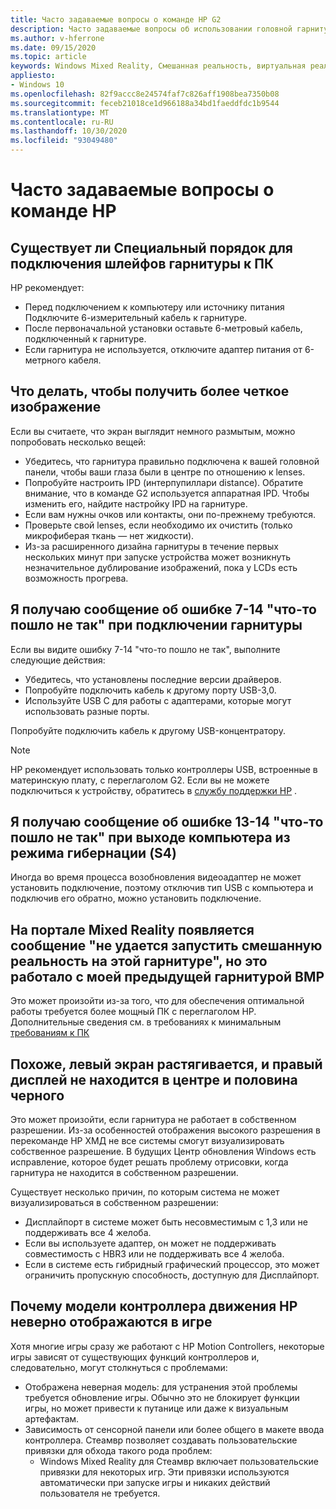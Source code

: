 ```yaml
---
title: Часто задаваемые вопросы о команде HP G2
description: Часто задаваемые вопросы об использовании головной гарнитуры команды HP
ms.author: v-hferrone
ms.date: 09/15/2020
ms.topic: article
keywords: Windows Mixed Reality, Смешанная реальность, виртуальная реальность, VR, MR, устранение неполадок, ошибки, Справка, поддержка, производительность
appliesto:
- Windows 10
ms.openlocfilehash: 82f9accc8e24574faf7c826aff1908bea7350b08
ms.sourcegitcommit: feceb21018ce1d966188a34bd1faeddfdc1b9544
ms.translationtype: MT
ms.contentlocale: ru-RU
ms.lasthandoff: 10/30/2020
ms.locfileid: "93049480"
---
```

# <a name="hp-reverb-g2-frequently-asked-questions"></a>Часто задаваемые вопросы о команде HP

## <a name="is-there-a-specific-order-i-should-follow-to-connect-my-headset-cables-to-a-pc"></a>Существует ли Специальный порядок для подключения шлейфов гарнитуры к ПК

HP рекомендует:

- Перед подключением к компьютеру или источнику питания Подключите 6-измерительный кабель к гарнитуре.
- После первоначальной установки оставьте 6-метровый кабель, подключенный к гарнитуре.
- Если гарнитура не используется, отключите адаптер питания от 6-метрного кабеля.

## <a name="what-should-i-do-to-get-a-crisper-image"></a>Что делать, чтобы получить более четкое изображение

Если вы считаете, что экран выглядит немного размытым, можно попробовать несколько вещей:

- Убедитесь, что гарнитура правильно подключена к вашей головной панели, чтобы ваши глаза были в центре по отношению к lenses.
- Попробуйте настроить IPD (интерпупиллари distance). Обратите внимание, что в команде G2 используется аппаратная IPD. Чтобы изменить его, найдите настройку IPD на гарнитуре.
- Если вам нужны очков или контакты, они по-прежнему требуются.
- Проверьте свой lenses, если необходимо их очистить (только микрофиберая ткань — нет жидкости).
- Из-за расширенного дизайна гарнитуры в течение первых нескольких минут при запуске устройства может возникнуть незначительное дублирование изображений, пока у LCDs есть возможность прогрева.

## <a name="i-am-getting-a-7-14-something-went-wrong-error-when-i-plug-in-my-headset"></a>Я получаю сообщение об ошибке 7-14 "что-то пошло не так" при подключении гарнитуры

Если вы видите ошибку 7-14 "что-то пошло не так", выполните следующие действия:

- Убедитесь, что установлены последние версии драйверов.
- Попробуйте подключить кабель к другому порту USB-3,0.
- Используйте USB C для работы с адаптерами, которые могут использовать разные порты.

Попробуйте подключить кабель к другому USB-концентратору.  

> [!NOTE]
> HP рекомендует использовать только контроллеры USB, встроенные в материнскую плату, с переглаголом G2.
> Если вы не можете подключиться к устройству, обратитесь в [службу поддержки HP](https://support.hp.com/us-en) .

## <a name="i-am-getting-a-13-14-something-went-wrong-error-when-my-pc-resumes-from-hibernate-s4"></a>Я получаю сообщение об ошибке 13-14 "что-то пошло не так" при выходе компьютера из режима гибернации (S4)

Иногда во время процесса возобновления видеоадаптер не может установить подключение, поэтому отключив тип USB с компьютера и подключив его обратно, можно установить подключение.

## <a name="the-mixed-reality-portal-says-cant-run-mixed-reality-on-this-headset-but-this-worked-fine-with-my-previous-wmr-headset"></a>На портале Mixed Reality появляется сообщение "не удается запустить смешанную реальность на этой гарнитуре", но это работало с моей предыдущей гарнитурой ВМР

Это может произойти из-за того, что для обеспечения оптимальной работы требуется более мощный ПК с переглаголом HP. Дополнительные сведения см. в требованиях к минимальным [требованиям к ПК](windows-mixed-reality-minimum-pc-hardware-compatibility-guidelines.md)

## <a name="it-looks-like-my-left-display-is-stretched-and-the-right-display-is-off-centered-and-half-black"></a>Похоже, левый экран растягивается, и правый дисплей не находится в центре и половина черного

Это может произойти, если гарнитура не работает в собственном разрешении. Из-за особенностей отображения высокого разрешения в перекоманде HP ХМД не все системы смогут визуализировать собственное разрешение. В будущих Центр обновления Windows есть исправление, которое будет решать проблему отрисовки, когда гарнитура не находится в собственном разрешении.

Существует несколько причин, по которым система не может визуализироваться в собственном разрешении:

- Дисплайпорт в системе может быть несовместимым с 1,3 или не поддерживать все 4 желоба.
- Если вы используете адаптер, он может не поддерживать совместимость с HBR3 или не поддерживать все 4 желоба.
- Если в системе есть гибридный графический процессор, это может ограничить пропускную способность, доступную для Дисплайпорт.

## <a name="why-are-my-hp-motion-controller-models-not-showing-up-correctly-in-a-game"></a>Почему модели контроллера движения HP неверно отображаются в игре

Хотя многие игры сразу же работают с HP Motion Controllers, некоторые игры зависят от существующих функций контроллеров и, следовательно, могут столкнуться с проблемами:

- Отображена неверная модель: для устранения этой проблемы требуется обновление игры. Обычно это не блокирует функции игры, но может привести к путанице или даже к визуальным артефактам.
- Зависимость от сенсорной панели или более общего в макете ввода контроллера. Стеамвр позволяет создавать пользовательские привязки для обхода такого рода проблем:
    - Windows Mixed Reality для Стеамвр включает пользовательские привязки для некоторых игр. Эти привязки используются автоматически при запуске игры и никаких действий пользователя не требуется.